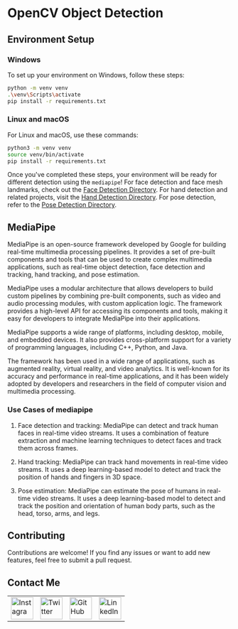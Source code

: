 # OpenCV Object Detection

## Environment Setup

### Windows
To set up your environment on Windows, follow these steps:

```bash
python -m venv venv
.\venv\Scripts\activate
pip install -r requirements.txt
``` 

### Linux and macOS
For Linux and macOS, use these commands:

```bash
python3 -m venv venv
source venv/bin/activate
pip install -r requirements.txt
```

Once you've completed these steps, your environment will be ready for different detection using the `mediapipe`! For face detection and face mesh landmarks, check out the [Face Detection Directory](./Face%20Detection/README.md). For hand detection and related projects, visit the [Hand Detection Directory](./Hand%20Detection/README.md). For pose detection, refer to the [Pose Detection Directory](./Pose%20Detector/README.md).

## MediaPipe

MediaPipe is an open-source framework developed by Google for building real-time multimedia processing pipelines. It provides a set of pre-built components and tools that can be used to create complex multimedia applications, such as real-time object detection, face detection and tracking, hand tracking, and pose estimation.

MediaPipe uses a modular architecture that allows developers to build custom pipelines by combining pre-built components, such as video and audio processing modules, with custom application logic. The framework provides a high-level API for accessing its components and tools, making it easy for developers to integrate MediaPipe into their applications.

MediaPipe supports a wide range of platforms, including desktop, mobile, and embedded devices. It also provides cross-platform support for a variety of programming languages, including C++, Python, and Java.

The framework has been used in a wide range of applications, such as augmented reality, virtual reality, and video analytics. It is well-known for its accuracy and performance in real-time applications, and it has been widely adopted by developers and researchers in the field of computer vision and multimedia processing.

### Use Cases of mediapipe
1. Face detection and tracking: MediaPipe can detect and track human faces in real-time video streams. It uses a combination of feature extraction and machine learning techniques to detect faces and track them across frames.

1. Hand tracking: MediaPipe can track hand movements in real-time video streams. It uses a deep learning-based model to detect and track the position of hands and fingers in 3D space.

1. Pose estimation: MediaPipe can estimate the pose of humans in real-time video streams. It uses a deep learning-based model to detect and track the position and orientation of human body parts, such as the head, torso, arms, and legs.

## Contributing

Contributions are welcome! If you find any issues or want to add new features, feel free to submit a pull request.

## Contact Me

<table>
  <tr>
    <td><img src="https://github.com/realsanjeev/protfolio/blob/main/src/assets/images/instagram.png" alt="Instagram" width="50" height="50"></td>
    <td><img src="https://github.com/realsanjeev/protfolio/blob/main/src/assets/images/twitter.png" alt="Twitter" width="50" height="50"></td>
    <td><img src="https://github.com/realsanjeev/protfolio/blob/main/src/assets/images/github.png" alt="GitHub" width="50" height="50"></td>
    <td><img src="https://github.com/realsanjeev/protfolio/blob/main/src/assets/images/linkedin-logo.png" alt="LinkedIn" width="50" height="50"></td>
  </tr>
</table>
